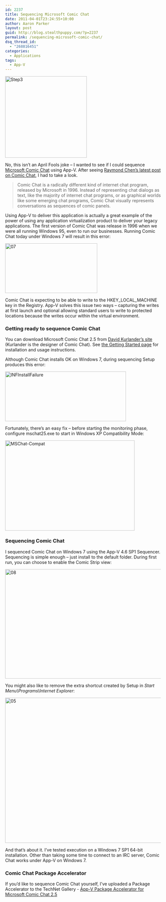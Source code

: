 ```yaml
---
id: 2237
title: Sequencing Microsoft Comic Chat
date: 2011-04-01T23:24:55+10:00
author: Aaron Parker
layout: post
guid: http://blog.stealthpuppy.com/?p=2237
permalink: /sequencing-microsoft-comic-chat/
dsq_thread_id:
  - "268816451"
categories:
  - Applications
tags:
  - App-V
---
```

[<img style="background-image: none; padding-left: 0px; padding-right: 0px; display: inline; padding-top: 0px; border: 0px;" title="Step3" src="http://stealthpuppy.com/wp-content/uploads/2011/04/Step3_thumb.jpg" border="0" alt="Step3" width="264" height="264" />](http://stealthpuppy.com/wp-content/uploads/2011/04/Step3.jpg)

No, this isn&#8217;t an April Fools joke – I wanted to see if I could sequence [Microsoft Comic Chat](http://en.wikipedia.org/wiki/Microsoft_Comic_Chat) using App-V. After seeing [Raymond Chen&#8217;s latest post on Comic Chat](http://blogs.msdn.com/b/oldnewthing/archive/2011/04/01/10148494.aspx), I had to take a look.

> Comic Chat is a radically different kind of internet chat program, released by Microsoft in 1996. Instead of representing chat dialogs as text, like the majority of internet chat programs, or as graphical worlds like some emerging chat programs, Comic Chat visually represents conversations as sequences of comic panels.

Using App-V to deliver this application is actually a great example of the power of using any application virtualization product to deliver your legacy applications. The first version of Comic Chat was release in 1996 when we were all running Windows 95, even to run our businesses. Running Comic Chat today under Windows 7 will result in this error:

[<img style="background-image: none; padding-left: 0px; padding-right: 0px; display: inline; padding-top: 0px; border: 0px;" title="07" src="http://stealthpuppy.com/wp-content/uploads/2011/04/07_thumb.png" border="0" alt="07" width="298" height="161" />](http://stealthpuppy.com/wp-content/uploads/2011/04/07.png)

Comic Chat is expecting to be able to write to the HKEY\_LOCAL\_MACHINE key in the Registry. App-V solves this issue two ways – capturing the writes at first launch and optional allowing standard users to write to protected locations because the writes occur within the virtual environment.

### Getting ready to sequence Comic Chat

You can download Microsoft Comic Chat 2.5 from [David Kurlander&#8217;s site](http://kurlander.net/DJ/Projects/ComicChat/resources.html) (Kurlander is the designer of Comic Chat). See [the Getting Started page](http://kurlander.net/DJ/Projects/ComicChat/GettingStarted.html) for installation and usage instructions.

Although Comic Chat installs OK on Windows 7, during sequencing Setup produces this error:

[<img style="background-image: none; padding-left: 0px; padding-right: 0px; display: inline; padding-top: 0px; border: 0px;" title="INFInstallFailure" src="http://stealthpuppy.com/wp-content/uploads/2011/04/INFInstallFailure_thumb.png" border="0" alt="INFInstallFailure" width="391" height="161" />](http://stealthpuppy.com/wp-content/uploads/2011/04/INFInstallFailure.png)

Fortunately, there&#8217;s an easy fix – before starting the monitoring phase, configure mschat25.exe to start in Windows XP Compatibility Mode:

[<img style="background-image: none; padding-left: 0px; padding-right: 0px; display: inline; padding-top: 0px; border: 0px;" title="MSChat-Compat" src="http://stealthpuppy.com/wp-content/uploads/2011/04/MSChat-Compat_thumb.png" border="0" alt="MSChat-Compat" width="419" height="292" />](http://stealthpuppy.com/wp-content/uploads/2011/04/MSChat-Compat.png)

### Sequencing Comic Chat

I sequenced Comic Chat on Windows 7 using the App-V 4.6 SP1 Sequencer. Sequencing is simple enough – just install to the default folder. During first run, you can choose to enable the Comic Strip view:

[<img style="background-image: none; padding-left: 0px; padding-right: 0px; display: inline; padding-top: 0px; border: 0px;" title="08" src="http://stealthpuppy.com/wp-content/uploads/2011/04/08_thumb.png" border="0" alt="08" width="660" height="354" />](http://stealthpuppy.com/wp-content/uploads/2011/04/08.png)

You might also like to remove the extra shortcut created by Setup in _Start Menu\Programs\Internet Explorer_:

[<img style="background-image: none; padding-left: 0px; padding-right: 0px; display: inline; padding-top: 0px; border: 0px;" title="05" src="http://stealthpuppy.com/wp-content/uploads/2011/04/05_thumb.png" border="0" alt="05" width="660" height="470" />](http://stealthpuppy.com/wp-content/uploads/2011/04/05.png)

And that&#8217;s about it. I&#8217;ve tested execution on a Windows 7 SP1 64-bit installation. Other than taking some time to connect to an IRC server, Comic Chat works under App-V on Windows 7.

### Comic Chat Package Accelerator

If you&#8217;d like to sequence Comic Chat yourself, I&#8217;ve uploaded a Package Accelerator to the TechNet Gallery - [App-V Package Accelerator for Microsoft Comic Chat 2.5](http://gallery.technet.microsoft.com/Package-Accelerator-for-97080d2c)